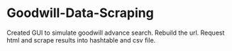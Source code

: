 # Goodwill-Data-Scraping
Created GUI to simulate goodwill advance search. Rebuild the url. Request html and scrape results into hashtable and csv file.
